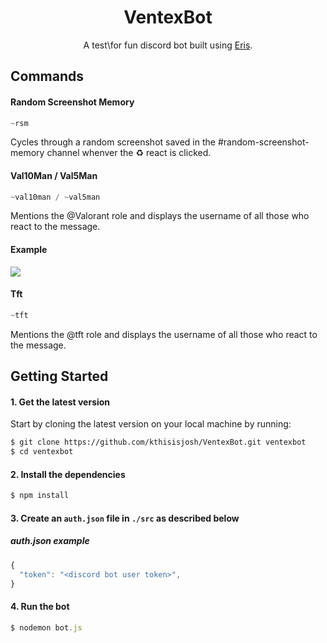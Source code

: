 <h1 align="center">
VentexBot
</h1>
<p align="center">
  A test\for fun discord bot built using <a href="https://abal.moe/Eris/">Eris</a>.
</p>

## Commands

#### Random Screenshot Memory
```js
~rsm
```
Cycles through a random screenshot saved in the #random-screenshot-memory channel whenver the ♻️ react is clicked.

#### Val10Man / Val5Man
```js
~val10man / ~val5man
```
Mentions the @Valorant role and displays the username of all those who react to the message.
#### Example
<img src="https://github.com/kthisisjosh/readme-assets/blob/master/ventexbot/Val10ManEx.JPG"/>

#### Tft
```js
~tft
```
Mentions the @tft role and displays the username of all those who react to the message.

## Getting Started

#### 1. Get the latest version

Start by cloning the latest version on your local machine by running:

```sh
$ git clone https://github.com/kthisisjosh/VentexBot.git ventexbot
$ cd ventexbot
```

#### 2. Install the dependencies

```sh
$ npm install
```

#### 3. Create an `auth.json` file in `./src` as described below

##### auth.json example
```js
{
  "token": "<discord bot user token>",
}
```

#### 4. Run the bot

```js
$ nodemon bot.js
```
